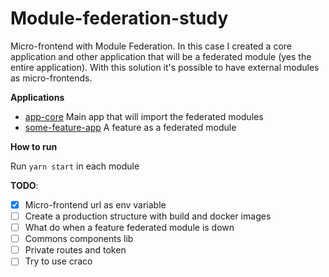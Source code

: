 # Module-federation-study

Micro-frontend with Module Federation. In this case I created a core application and other application that will be a 
federated module (yes the entire application). With this solution it's possible to have external modules as micro-frontends.

**Applications**

- [app-core](https://github.com/gabrielburich/module-federation-study/tree/main/app-core) Main app that will import the federated modules
- [some-feature-app](https://github.com/gabrielburich/module-federation-study/tree/main/some-feature-app) A feature as a federated module

**How to run**

Run `yarn start` in each module

**TODO**:

- [x] Micro-frontend url as env variable
- [ ] Create a production structure with build and docker images
- [ ] What do when a feature federated module is down
- [ ] Commons components lib
- [ ] Private routes and token
- [ ] Try to use craco